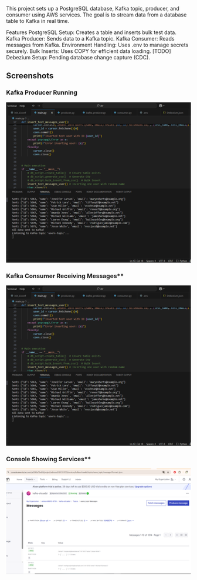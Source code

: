 This project sets up a PostgreSQL database, Kafka topic, producer, and consumer using AWS services. The goal is to stream data from a database table to Kafka in real time.

Features
PostgreSQL Setup: Creates a table and inserts bulk test data.
Kafka Producer: Sends data to a Kafka topic.
Kafka Consumer: Reads messages from Kafka.
Environment Handling: Uses .env to manage secrets securely.
Bulk Inserts: Uses COPY for efficient data loading.
[TODO] Debezium Setup: Pending database change capture (CDC).

## **Screenshots**
### **Kafka Producer Running**
![Kafka Producer](screenshots_of_progress/progress_kafka.PNG)

### Kafka Consumer Receiving Messages**
![Kafka Consumer](screenshots_of_progress/progress_kafka.PNG)

### Console Showing Services**
![Console](screenshots_of_progress/progress_kafka_aiven_console.PNG)
